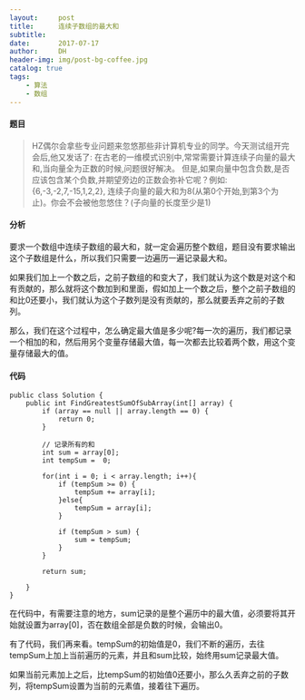 ```yaml
---
layout:     post
title:      连续子数组的最大和
subtitle:   
date:       2017-07-17
author:     DH
header-img: img/post-bg-coffee.jpg 
catalog: true
tags:
    - 算法
    - 数组
---
```

#### 题目

>HZ偶尔会拿些专业问题来忽悠那些非计算机专业的同学。今天测试组开完会后,他又发话了:
在古老的一维模式识别中,常常需要计算连续子向量的最大和,当向量全为正数的时候,问题很好解决。
但是,如果向量中包含负数,是否应该包含某个负数,并期望旁边的正数会弥补它呢？例如:{6,-3,-2,7,-15,1,2,2},
连续子向量的最大和为8(从第0个开始,到第3个为止)。你会不会被他忽悠住？(子向量的长度至少是1)

#### 分析

要求一个数组中连续子数组的最大和，就一定会遍历整个数组，题目没有要求输出这个子数组是什么，所以我们只需要一边遍历一遍记录最大和。

如果我们加上一个数之后，之前子数组的和变大了，我们就认为这个数是对这个和有贡献的，那么就将这个数加到和里面，假如加上一个数之后，整个之前子数组的
和比0还要小，我们就认为这个子数列是没有贡献的，那么就要丢弃之前的子数列。

那么，我们在这个过程中，怎么确定最大值是多少呢?每一次的遍历，我们都记录一个相加的和，然后用另个变量存储最大值，每一次都去比较着两个数，用这个变量存储最大的值。


#### 代码

```
public class Solution {
    public int FindGreatestSumOfSubArray(int[] array) {
        if (array == null || array.length == 0) {
			return 0;
		}
		
		// 记录所有的和
		int sum = array[0];
		int tempSum =  0;

		for(int i = 0; i < array.length; i++){
			if (tempSum >= 0) {
				tempSum += array[i];
			}else{
				tempSum = array[i];
			}
			
			if (tempSum > sum) {
				sum = tempSum;
			}
		}
		
		return sum;
	
    }
}	

```

在代码中，有需要注意的地方，sum记录的是整个遍历中的最大值，必须要将其开始就设置为array[0]，否在数组全部是负数的时候，会输出0。

有了代码，我们再来看。tempSum的初始值是0，我们不断的遍历，去往tempSum上加上当前遍历的元素，并且和sum比较，始终用sum记录最大值。
	
如果当前元素加上之后，比tempSum的初始值0还要小，那么久丢弃之前的子数列，将tempSum设置为当前的元素值，接着往下遍历。
	
	
